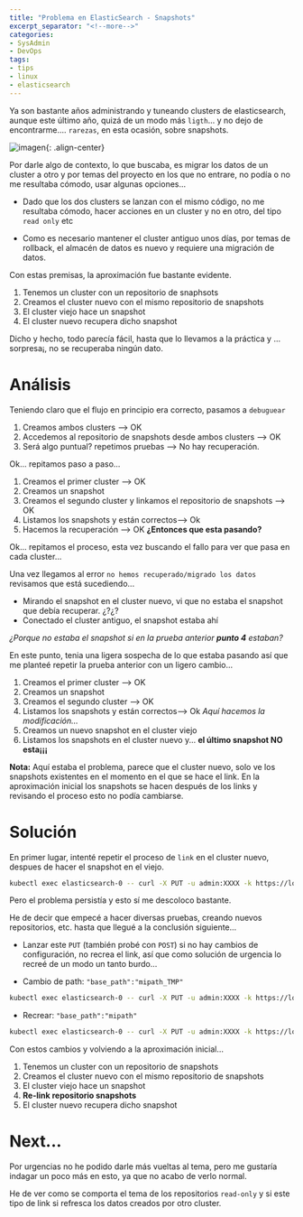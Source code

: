 ```yaml
---
title: "Problema en ElasticSearch - Snapshots"
excerpt_separator: "<!--more-->"
categories:
- SysAdmin
- DevOps
tags:
- tips
- linux
- elasticsearch
---
```

Ya son bastante años administrando y tuneando clusters de elasticsearch, aunque este último año, quizá de un modo más `ligth`... y no dejo de encontrarme.... `rarezas`, en esta ocasión, sobre snapshots.

<!--more-->

![imagen]({{'https://malambra.github.io/docs/images/elasticsearch_kubernetes.png'|absolute_url}}){: .align-center}

Por darle algo de contexto, lo que buscaba, es migrar los datos de un cluster a otro y por temas del proyecto en los que no entrare, no podía o no me resultaba cómodo, usar algunas opciones...

- Dado que los dos clusters se lanzan con el mismo código, no me resultaba cómodo, hacer acciones en un cluster y no en otro, del tipo `read only` etc

- Como es necesario mantener el cluster antiguo unos días, por temas de rollback, el almacén de datos es nuevo y requiere una migración de datos.

Con estas premisas, la aproximación fue bastante evidente.

1. Tenemos un cluster con un repositorio de snaphsots
2. Creamos el cluster nuevo con el mismo repositorio de snapshots
3. El cluster viejo hace un snapshot
4. El cluster nuevo recupera dicho snapshot

Dicho y hecho, todo parecía fácil, hasta que lo llevamos a la práctica y ... sorpresa¡, no se recuperaba ningún dato. 

# Análisis

Teniendo claro que el flujo en principio era correcto, pasamos a `debuguear`

1. Creamos ambos clusters --> OK
2. Accedemos al repositorio de snapshots desde ambos clusters --> OK
3. Será algo puntual? repetimos pruebas --> No hay recuperación.

Ok... repitamos paso a paso...

1. Creamos el primer cluster --> OK
2. Creamos un snapshot
3. Creamos el segundo cluster y linkamos el repositorio de snapshots --> OK
4. Listamos los snapshots y están correctos--> Ok
5. Hacemos la recuperación --> OK **¿Entonces que esta pasando?**

Ok... repitamos el proceso, esta vez buscando el fallo para ver que pasa en cada cluster...

Una vez llegamos al error `no hemos recuperado/migrado los datos` revisamos que está sucediendo...

- Mirando el snapshot en el cluster nuevo, vi que no estaba el snapshot que debía recuperar. ¿?¿?
- Conectado el cluster antiguo, el snapshot estaba ahí

*¿Porque no estaba el snapshot si en la prueba anterior **punto 4** estaban?*

En este punto, tenia una ligera sospecha de lo que estaba pasando así que me planteé repetir la prueba anterior con un ligero cambio...

1. Creamos el primer cluster --> OK
2. Creamos un snapshot
3. Creamos el segundo cluster --> OK
4. Listamos los snapshots y están correctos--> Ok
*Aquí hacemos la modificación...*
5. Creamos un nuevo snapshot en el cluster viejo
6. Listamos los snapshots en el cluster nuevo y... **el último snapshot NO esta¡¡¡**

**Nota:** Aquí estaba el problema, parece que el cluster nuevo, solo ve los snapshots existentes en el momento en el que se hace el link. En la aproximación inicial los snapshots se hacen después de los links y revisando el proceso esto no podía cambiarse.

# Solución

En primer lugar, intenté repetir el proceso de `link` en el cluster nuevo, despues de hacer el snapshot en el viejo.

```bash
kubectl exec elasticsearch-0 -- curl -X PUT -u admin:XXXX -k https://localhost:9200/_snapshot/mirepo/ -H 'Content-Type: application/json' -d '{"type":"azure","settings":{"container":"backups","base_path":"mipath","chunk_size":"32m","compress":"true"}}'
```

Pero el problema persistía y esto sí me descoloco bastante.

He de decir que empecé a hacer diversas pruebas, creando nuevos repositorios, etc. hasta que llegué a la conclusión siguiente...

- Lanzar este `PUT` (también probé con `POST`) si no hay cambios de configuración, no recrea el link, así que como solución de urgencia lo recreé de un modo un tanto burdo...

- Cambio de path: `"base_path":"mipath_TMP"`
```bash
kubectl exec elasticsearch-0 -- curl -X PUT -u admin:XXXX -k https://localhost:9200/_snapshot/mirepo/ -H 'Content-Type: application/json' -d '{"type":"azure","settings":{"container":"backups","base_path":"mipath_TMP","chunk_size":"32m","compress":"true"}}'
```
- Recrear: `"base_path":"mipath"`
```bash
kubectl exec elasticsearch-0 -- curl -X PUT -u admin:XXXX -k https://localhost:9200/_snapshot/mirepo/ -H 'Content-Type: application/json' -d '{"type":"azure","settings":{"container":"backups","base_path":"mipath","chunk_size":"32m","compress":"true"}}'
```

Con estos cambios y volviendo a la aproximación inicial...

1. Tenemos un cluster con un repositorio de snapshots
2. Creamos el cluster nuevo con el mismo repositorio de snapshots
3. El cluster viejo hace un snapshot
4. **Re-link repositorio snapshots**
5. El cluster nuevo recupera dicho snapshot

# Next...

Por urgencias no he podido darle más vueltas al tema, pero me gustaría indagar un poco más en esto, ya que no acabo de verlo normal.

He de ver como se comporta el tema de los repositorios `read-only` y si este tipo de link si refresca los datos creados por otro cluster.


